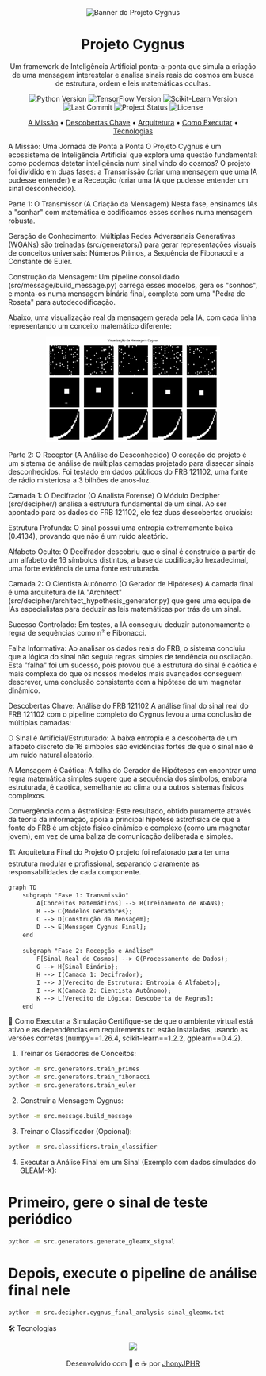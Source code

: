 <div align="center">

<picture>
<source media="(prefers-color-scheme: dark)" srcset="https://github.com/JhonyJPHR/Projeto-Cygnus/blob/main/cygnus_banner_dark.png">
<source media="(prefers-color-scheme: light)" srcset="https://github.com/JhonyJPHR/Projeto-Cygnus/blob/main/cygnus_banner_light.png">
<img alt="Banner do Projeto Cygnus" src="https://raw.githubusercontent.com/JhonyJPHR/Projeto-Cygnus/main/assets/cygnus_banner_light.png" width="900">
</picture>

<h1 align="center">Projeto Cygnus</h1>

Um framework de Inteligência Artificial ponta-a-ponta que simula a criação de uma mensagem interestelar e analisa sinais reais do cosmos em busca de estrutura, ordem e leis matemáticas ocultas.

<p align="center">
<img src="https://img.shields.io/badge/Python-3.11-3776AB?logo=python&logoColor=white" alt="Python Version">
<img src="https://img.shields.io/badge/TensorFlow-2.x-FF6F00?logo=tensorflow&logoColor=white" alt="TensorFlow Version">
<img src="https://img.shields.io/badge/scikit--learn-1.2.2-F7931E?logo=scikitlearn&logoColor=white" alt="Scikit-Learn Version">
<img src="https://img.shields.io/github/last-commit/JhonyJPHR/Projeto-Cygnus" alt="Last Commit">
<img src="https://img.shields.io/badge/Status-Framework%20Completo-9cf" alt="Project Status">
<img src="https://img.shields.io/badge/License-MIT-green.svg" alt="License">
</p>

<p align="center">
<a href="#-a-missão-uma-jornada-de-ponta-a-ponta">A Missão</a> •
<a href="#-descobertas-chave-análise-do-frb-121102">Descobertas Chave</a> •
<a href="#-arquitetura-final-do-projeto">Arquitetura</a> •
<a href="#-como-executar-a-simulação">Como Executar</a> •
<a href="#-tecnologias">Tecnologias</a>
</p>
</div>

A Missão: Uma Jornada de Ponta a Ponta
O Projeto Cygnus é um ecossistema de Inteligência Artificial que explora uma questão fundamental: como podemos detetar inteligência num sinal vindo do cosmos? O projeto foi dividido em duas fases: a Transmissão (criar uma mensagem que uma IA pudesse entender) e a Recepção (criar uma IA que pudesse entender um sinal desconhecido).

Parte 1: O Transmissor (A Criação da Mensagem)
Nesta fase, ensinamos IAs a "sonhar" com matemática e codificamos esses sonhos numa mensagem robusta.

Geração de Conhecimento: Múltiplas Redes Adversariais Generativas (WGANs) são treinadas (src/generators/) para gerar representações visuais de conceitos universais: Números Primos, a Sequência de Fibonacci e a Constante de Euler.

Construção da Mensagem: Um pipeline consolidado (src/message/build_message.py) carrega esses modelos, gera os "sonhos", e monta-os numa mensagem binária final, completa com uma "Pedra de Roseta" para autodecodificação.

Abaixo, uma visualização real da mensagem gerada pela IA, com cada linha representando um conceito matemático diferente:

<div align="center">
<img src="https://github.com/JhonyJPHR/Projeto-Cygnus/blob/main/cygnus_message_visualization.png" alt="Visualização da Mensagem Cygnus" width="70%"/>
</div>

Parte 2: O Receptor (A Análise do Desconhecido)
O coração do projeto é um sistema de análise de múltiplas camadas projetado para dissecar sinais desconhecidos. Foi testado em dados públicos do FRB 121102, uma fonte de rádio misteriosa a 3 bilhões de anos-luz.

Camada 1: O Decifrador (O Analista Forense)
O Módulo Decipher (src/decipher/) analisa a estrutura fundamental de um sinal. Ao ser apontado para os dados do FRB 121102, ele fez duas descobertas cruciais:

Estrutura Profunda: O sinal possui uma entropia extremamente baixa (0.4134), provando que não é um ruído aleatório.

Alfabeto Oculto: O Decifrador descobriu que o sinal é construído a partir de um alfabeto de 16 símbolos distintos, a base da codificação hexadecimal, uma forte evidência de uma fonte estruturada.

Camada 2: O Cientista Autônomo (O Gerador de Hipóteses)
A camada final é uma arquitetura de IA "Architect" (src/decipher/architect_hypothesis_generator.py) que gere uma equipa de IAs especialistas para deduzir as leis matemáticas por trás de um sinal.

Sucesso Controlado: Em testes, a IA conseguiu deduzir autonomamente a regra de sequências como n² e Fibonacci.

Falha Informativa: Ao analisar os dados reais do FRB, o sistema concluiu que a lógica do sinal não seguia regras simples de tendência ou oscilação. Esta "falha" foi um sucesso, pois provou que a estrutura do sinal é caótica e mais complexa do que os nossos modelos mais avançados conseguem descrever, uma conclusão consistente com a hipótese de um magnetar dinâmico.

Descobertas Chave: Análise do FRB 121102
A análise final do sinal real do FRB 121102 com o pipeline completo do Cygnus levou a uma conclusão de múltiplas camadas:

O Sinal é Artificial/Estruturado: A baixa entropia e a descoberta de um alfabeto discreto de 16 símbolos são evidências fortes de que o sinal não é um ruído natural aleatório.

A Mensagem é Caótica: A falha do Gerador de Hipóteses em encontrar uma regra matemática simples sugere que a sequência dos símbolos, embora estruturada, é caótica, semelhante ao clima ou a outros sistemas físicos complexos.

Convergência com a Astrofísica: Este resultado, obtido puramente através da teoria da informação, apoia a principal hipótese astrofísica de que a fonte do FRB é um objeto físico dinâmico e complexo (como um magnetar jovem), em vez de uma baliza de comunicação deliberada e simples.

🏗️ Arquitetura Final do Projeto
O projeto foi refatorado para ter uma estrutura modular e profissional, separando claramente as responsabilidades de cada componente.
```mermaid
graph TD
    subgraph "Fase 1: Transmissão"
        A[Conceitos Matemáticos] --> B(Treinamento de WGANs);
        B --> C{Modelos Geradores};
        C --> D[Construção da Mensagem];
        D --> E[Mensagem Cygnus Final];
    end

    subgraph "Fase 2: Recepção e Análise"
        F[Sinal Real do Cosmos] --> G(Processamento de Dados);
        G --> H{Sinal Binário};
        H --> I(Camada 1: Decifrador);
        I --> J[Veredito de Estrutura: Entropia & Alfabeto];
        I --> K(Camada 2: Cientista Autônomo);
        K --> L[Veredito de Lógica: Descoberta de Regras];
    end
```
🚀 Como Executar a Simulação
Certifique-se de que o ambiente virtual está ativo e as dependências em requirements.txt estão instaladas, usando as versões corretas (numpy==1.26.4, scikit-learn==1.2.2, gplearn==0.4.2).

1. Treinar os Geradores de Conceitos:
```bash
python -m src.generators.train_primes
python -m src.generators.train_fibonacci
python -m src.generators.train_euler
```

2. Construir a Mensagem Cygnus:
```bash
python -m src.message.build_message
```

3. Treinar o Classificador (Opcional):
```bash
python -m src.classifiers.train_classifier
```

4. Executar a Análise Final em um Sinal (Exemplo com dados simulados do GLEAM-X):

# Primeiro, gere o sinal de teste periódico
```bash
python -m src.generators.generate_gleamx_signal
```

# Depois, execute o pipeline de análise final nele
```bash
python -m src.decipher.cygnus_final_analysis sinal_gleamx.txt
```

🛠️ Tecnologias
<p align="center">
<a href="https://skillicons.dev">
<img src="https://skillicons.dev/icons?i=python,tensorflow,keras,scikitlearn,numpy,pandas,matplotlib,git&perline=8" />
</a>
</p>

<p align="center">
Desenvolvido com 🧠 e ☕ por <a href="https://github.com/JhonyJPHR">JhonyJPHR</a>
</p>
